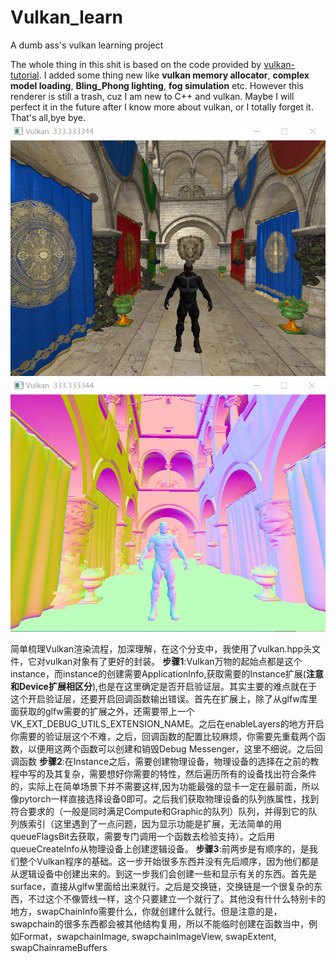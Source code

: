 # Vulkan_learn
A dumb ass's vulkan learning project

The whole thing in this shit is based on the code provided by [vulkan-tutorial](https://vulkan-tutorial.com/Introduction).
I added some thing new like **vulkan memory allocator**, **complex model loading**, **Bling_Phong lighting**, **fog simulation** etc. However this renderer is still a trash, cuz I am new to C++ and vulkan. Maybe I will perfect it in the future after I know more about vulkan, or I totally forget it. That's all,bye bye.
![color_visible](asset/color_visible.png)
![normal_visible](asset/normal_visible.png)

简单梳理Vulkan渲染流程，加深理解，在这个分支中，我使用了vulkan.hpp头文件，它对vulkan对象有了更好的封装。
**步骤1**:Vulkan万物的起始点都是这个instance，而instance的创建需要ApplicationInfo,获取需要的Instance扩展(**注意和Device扩展相区分**),也是在这里确定是否开启验证层。其实主要的难点就在于这个开启验证层，还要开启回调函数输出错误。首先在扩展上，除了从glfw库里面获取的glfw需要的扩展之外，还需要带上一个VK_EXT_DEBUG_UTILS_EXTENSION_NAME。之后在enableLayers的地方开启你需要的验证层这个不难，之后，回调函数的配置比较麻烦，你需要先重载两个函数，以便用这两个函数可以创建和销毁Debug Messenger，这里不细说。之后回调函数
**步骤2**:在Instance之后，需要创建物理设备，物理设备的选择在之前的教程中写的及其复杂，需要想好你需要的特性，然后遍历所有的设备找出符合条件的，实际上在简单场景下并不需要这样,因为功能最强的显卡一定在最前面，所以像pytorch一样直接选择设备0即可。之后我们获取物理设备的队列族属性，找到符合要求的（一般是同时满足Compute和Graphic的队列）队列，并得到它的队列族索引（这里遇到了一点问题，因为显示功能是扩展，无法简单的用queueFlagsBit去获取，需要专门调用一个函数去检验支持）。之后用queueCreateInfo从物理设备上创建逻辑设备。
**步骤3**:前两步是有顺序的，是我们整个Vulkan程序的基础。这一步开始很多东西并没有先后顺序，因为他们都是从逻辑设备中创建出来的。到这一步我们会创建一些和显示有关的东西。首先是surface，直接从glfw里面给出来就行。之后是交换链，交换链是一个很复杂的东西，不过这个不像管线一样，这个只要建立一个就行了。其他没有什什么特别卡的地方，swapChainInfo需要什么，你就创建什么就行。但是注意的是，swapchain的很多东西都会被其他结构复用，所以不能临时创建在函数当中，例如Format，swapchainImage, swapchainImageView, swapExtent, swapChainrameBuffers